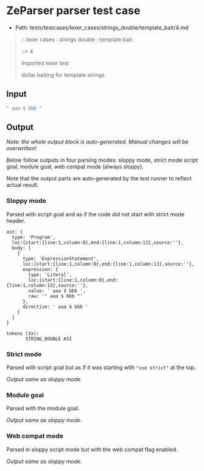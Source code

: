 # ZeParser parser test case

- Path: tests/testcases/lexer_cases/strings_double/template_bait/4.md

> :: lexer cases : strings double : template bait
>
> ::> 4
>
> Imported lexer test
>
> dollar baiting for template strings

## Input

`````js
" aaa $ bbb "
`````

## Output

_Note: the whole output block is auto-generated. Manual changes will be overwritten!_

Below follow outputs in four parsing modes: sloppy mode, strict mode script goal, module goal, web compat mode (always sloppy).

Note that the output parts are auto-generated by the test runner to reflect actual result.

### Sloppy mode

Parsed with script goal and as if the code did not start with strict mode header.

`````
ast: {
  type: 'Program',
  loc:{start:{line:1,column:0},end:{line:1,column:13},source:''},
  body: [
    {
      type: 'ExpressionStatement',
      loc:{start:{line:1,column:0},end:{line:1,column:13},source:''},
      expression: {
        type: 'Literal',
        loc:{start:{line:1,column:0},end:{line:1,column:13},source:''},
        value: ' aaa $ bbb ',
        raw: '" aaa $ bbb "'
      },
      directive: ' aaa $ bbb '
    }
  ]
}

tokens (3x):
       STRING_DOUBLE ASI
`````

### Strict mode

Parsed with script goal but as if it was starting with `"use strict"` at the top.

_Output same as sloppy mode._

### Module goal

Parsed with the module goal.

_Output same as sloppy mode._

### Web compat mode

Parsed in sloppy script mode but with the web compat flag enabled.

_Output same as sloppy mode._

